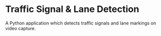 # Traffic Signal & Lane Detection

A Python application which detects traffic signals and lane markings on video capture.
